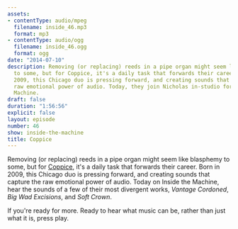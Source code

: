 ```yaml
---
assets:
- contentType: audio/mpeg
  filename: inside_46.mp3
  format: mp3
- contentType: audio/ogg
  filename: inside_46.ogg
  format: ogg
date: "2014-07-10"
description: Removing (or replacing) reeds in a pipe organ might seem like blasphemy
  to some, but for Coppice, it's a daily task that forwards their career. Born in
  2009, this Chicago duo is pressing forward, and creating sounds that capture the
  raw emotional power of audio. Today, they join Nicholas in-studio for Inside the
  Machine.
draft: false
duration: "1:56:56"
explicit: false
layout: episode
number: 46
show: inside-the-machine
title: Coppice
---
```

Removing (or replacing) reeds in a pipe organ might seem like blasphemy to some, but for [Coppice](http://www.futurevessel.com/coppice), it's a daily task that forwards their career. Born in 2009, this Chicago duo is pressing forward, and creating sounds that capture the raw emotional power of audio. Today on Inside the Machine, hear the sounds of a few of their most divergent works, *Vantage Cordoned*, *Big Wad Excisions*, and *Soft Crown*.

If you're ready for more. Ready to hear what music can be, rather than just what it is, press play.